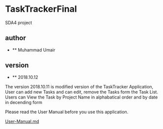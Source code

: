 # TaskTrackerFinal

SDA4 project

## author 
* ** Muhammad Umair 

## version 

* ** 2018.10.12

The version 2018.10.11 is modified version of the TaskTracker Application, User can add new Tasks and can edit, remove the Tasks form the Task List. Users can View the Task by Project Name in alphabatical order and by date in decending form

Please read the User Manual before you use this application.

[User-Manual.md](/src/moh/User-Manual.md)
